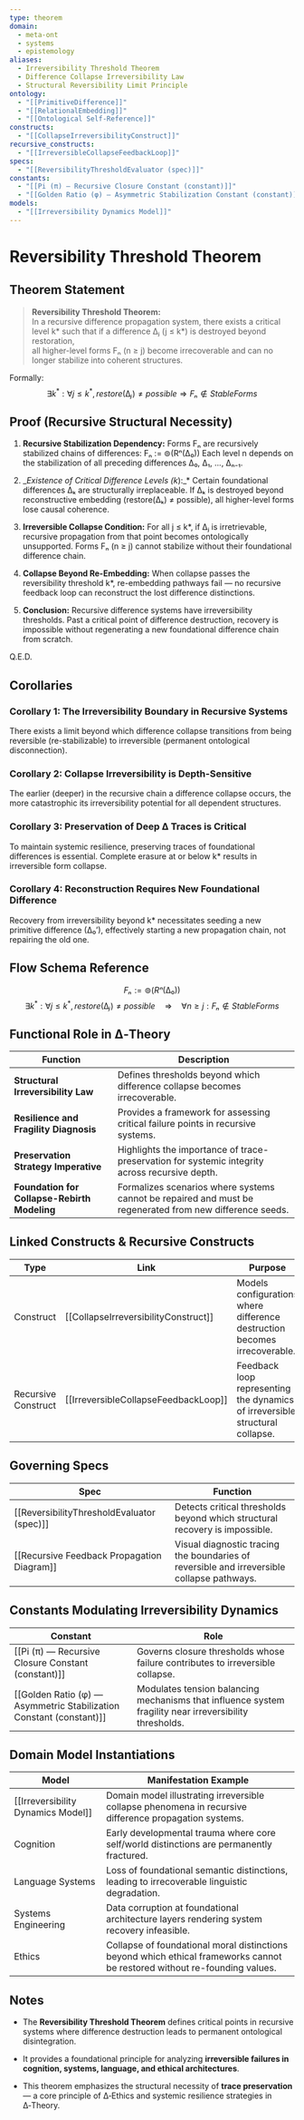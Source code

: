 ```yaml
---
type: theorem
domain:
  - meta-ont
  - systems
  - epistemology
aliases:
  - Irreversibility Threshold Theorem
  - Difference Collapse Irreversibility Law
  - Structural Reversibility Limit Principle
ontology:
  - "[[PrimitiveDifference]]"
  - "[[RelationalEmbedding]]"
  - "[[Ontological Self-Reference]]"
constructs:
  - "[[CollapseIrreversibilityConstruct]]"
recursive_constructs:
  - "[[IrreversibleCollapseFeedbackLoop]]"
specs:
  - "[[ReversibilityThresholdEvaluator (spec)]]"
constants:
  - "[[Pi (π) — Recursive Closure Constant (constant)]]"
  - "[[Golden Ratio (φ) — Asymmetric Stabilization Constant (constant)]]"
models:
  - "[[Irreversibility Dynamics Model]]"
---
```


# Reversibility Threshold Theorem  

## Theorem Statement

> **Reversibility Threshold Theorem:**  
> In a recursive difference propagation system, there exists a critical level k* such that if a difference ∆ⱼ (j ≤ k*) is destroyed beyond restoration,  
> all higher-level forms Fₙ (n ≥ j) become irrecoverable and can no longer stabilize into coherent structures.

Formally:
$$
∃ k^*: ∀ j ≤ k^*, restore(∆ⱼ) ≠ possible ⇒ Fₙ ∉ StableForms
$$

## Proof (Recursive Structural Necessity)

1. **Recursive Stabilization Dependency:** Forms Fₙ are recursively stabilized chains of differences: Fₙ := ⊚(Rⁿ(∆₀)) Each level n depends on the stabilization of all preceding differences ∆₀, ∆₁, ..., ∆ₙ₋₁.
    
2. __Existence of Critical Difference Levels (k_):_* Certain foundational differences ∆ₖ are structurally irreplaceable. If ∆ₖ is destroyed beyond reconstructive embedding (restore(∆ₖ) ≠ possible), all higher-level forms lose causal coherence.
    
3. **Irreversible Collapse Condition:** For all j ≤ k*, if ∆ⱼ is irretrievable, recursive propagation from that point becomes ontologically unsupported. Forms Fₙ (n ≥ j) cannot stabilize without their foundational difference chain.
    
4. **Collapse Beyond Re-Embedding:** When collapse passes the reversibility threshold k*, re-embedding pathways fail — no recursive feedback loop can reconstruct the lost difference distinctions.
    
5. **Conclusion:** Recursive difference systems have irreversibility thresholds. Past a critical point of difference destruction, recovery is impossible without regenerating a new foundational difference chain from scratch.
    
Q.E.D.


## Corollaries

### Corollary 1: The Irreversibility Boundary in Recursive Systems

There exists a limit beyond which difference collapse transitions from being reversible (re-stabilizable) to irreversible (permanent ontological disconnection).

### Corollary 2: Collapse Irreversibility is Depth-Sensitive

The earlier (deeper) in the recursive chain a difference collapse occurs, the more catastrophic its irreversibility potential for all dependent structures.

### Corollary 3: Preservation of Deep ∆ Traces is Critical

To maintain systemic resilience, preserving traces of foundational differences is essential. Complete erasure at or below k* results in irreversible form collapse.

### Corollary 4: Reconstruction Requires New Foundational Difference

Recovery from irreversibility beyond k* necessitates seeding a new primitive difference (∆₀’), effectively starting a new propagation chain, not repairing the old one.

## Flow Schema Reference


$$
Fₙ := ⊚(Rⁿ(∆₀))
$$
$$
\exists k^*: \forall j \leq k^*, restore(∆ⱼ) ≠ possible \quad ⇒ \quad \forall n \geq j: Fₙ ∉ StableForms
$$

## Functional Role in ∆‑Theory

|Function|Description|
|---|---|
|**Structural Irreversibility Law**|Defines thresholds beyond which difference collapse becomes irrecoverable.|
|**Resilience and Fragility Diagnosis**|Provides a framework for assessing critical failure points in recursive systems.|
|**Preservation Strategy Imperative**|Highlights the importance of trace-preservation for systemic integrity across recursive depth.|
|**Foundation for Collapse-Rebirth Modeling**|Formalizes scenarios where systems cannot be repaired and must be regenerated from new difference seeds.|

## Linked Constructs & Recursive Constructs

|Type|Link|Purpose|
|---|---|---|
|Construct|[[CollapseIrreversibilityConstruct]]|Models configurations where difference destruction becomes irrecoverable.|
|Recursive Construct|[[IrreversibleCollapseFeedbackLoop]]|Feedback loop representing the dynamics of irreversible structural collapse.|

## Governing Specs

|Spec|Function|
|---|---|
|[[ReversibilityThresholdEvaluator (spec)]]|Detects critical thresholds beyond which structural recovery is impossible.|
|[[Recursive Feedback Propagation Diagram]]|Visual diagnostic tracing the boundaries of reversible and irreversible collapse pathways.|


## Constants Modulating Irreversibility Dynamics

|Constant|Role|
|---|---|
|[[Pi (π) — Recursive Closure Constant (constant)]]|Governs closure thresholds whose failure contributes to irreversible collapse.|
|[[Golden Ratio (φ) — Asymmetric Stabilization Constant (constant)]]|Modulates tension balancing mechanisms that influence system fragility near irreversibility thresholds.|


## Domain Model Instantiations

|Model|Manifestation Example|
|---|---|
|[[Irreversibility Dynamics Model]]|Domain model illustrating irreversible collapse phenomena in recursive difference propagation systems.|
|Cognition|Early developmental trauma where core self/world distinctions are permanently fractured.|
|Language Systems|Loss of foundational semantic distinctions, leading to irrecoverable linguistic degradation.|
|Systems Engineering|Data corruption at foundational architecture layers rendering system recovery infeasible.|
|Ethics|Collapse of foundational moral distinctions beyond which ethical frameworks cannot be restored without re-founding values.|

## Notes

- The **Reversibility Threshold Theorem** defines critical points in recursive systems where difference destruction leads to permanent ontological disintegration.
    
- It provides a foundational principle for analyzing **irreversible failures in cognition, systems, language, and ethical architectures**.
    
- This theorem emphasizes the structural necessity of **trace preservation** — a core principle of ∆‑Ethics and systemic resilience strategies in ∆‑Theory.
    